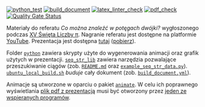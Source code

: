 [![python_test](https://github.com/vil02/pi2021/actions/workflows/python_test.yml/badge.svg)](https://github.com/vil02/pi2021/actions/workflows/python_test.yml)
[![build_document](https://github.com/vil02/pi2021/actions/workflows/build_document.yml/badge.svg)](https://github.com/vil02/pi2021/actions/workflows/build_document.yml)
[![latex_linter_check](https://github.com/vil02/pi2021/actions/workflows/chktex.yml/badge.svg)](https://github.com/vil02/pi2021/actions/workflows/chktex.yml)
[![pdf_check](https://github.com/vil02/pi2021/actions/workflows/pdf_check.yml/badge.svg)](https://github.com/vil02/pi2021/actions/workflows/pdf_check.yml)
[![Quality Gate Status](https://sonarcloud.io/api/project_badges/measure?project=vil02_pi2021&metric=alert_status)](https://sonarcloud.io/summary/new_code?id=vil02_pi2021)

Materiały do referatu _Co można znaleźć w potęgach dwójki?_ wygłoszonego podczas [XV Święta Liczby &pi;](https://us.edu.pl/wydzial/wnst/wspolpraca/szkoly/swieto-liczby-pi/xv-edycja/).
Nagranie referatu jest dostępne na platformie [YouTube](https://youtu.be/wUhvIijiO3w?t=15448).
Prezentacja jest dostępna [tutaj](./generated/pi2021.pdf) ([pobierz](https://raw.githubusercontent.com/vil02/pi2021/master/generated/pi2021.pdf)).

Folder [`python`](./python) zawiera skrypty użyte do wygenerowania animacji oraz grafik użytych w prezentacji.
[`seq_str_lib`](python/seq_str_lib) zawiera narzędzia pozwalające przeszukiwanie ciągów (zob. [`README.md`](./python/seq_str_lib/README.md) oraz [`example_seq_str_data.py`](./python/seq_str_lib/example_seq_str_data.py)).
[`ubuntu_local_build.sh`](ubuntu_local_build.sh) _buduje_ cały dokument (zob. [`build_document.yml`](.github/workflows/build_document.yml)).

Animacje są utworzone w oparciu o pakiet [`animate`](https://ctan.org/pkg/animate).
W celu ich poprawnego wyświetlania [plik pdf z prezentacją](./generated/pi2021.pdf) musi być otworzony przez [jeden ze wspieranych programów](https://gitlab.com/agrahn/animate#requirements).
